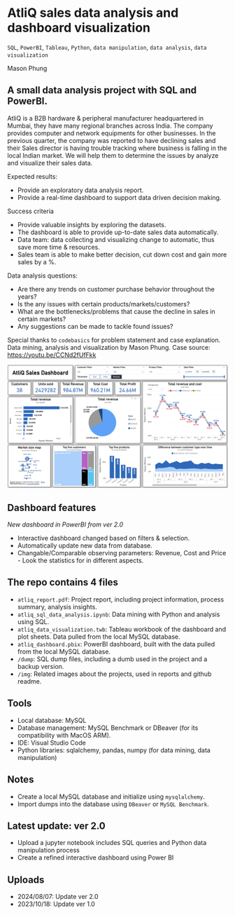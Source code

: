 # AtliQ sales data analysis and dashboard visualization
`SQL`, `PowerBI`, `Tableau`, `Python`, `data manipulation`, `data analysis`, `data visualization`

Mason Phung

## A small data analysis project with SQL and PowerBI.

AtliQ is a B2B hardware & peripheral manufacturer headquartered in Mumbai, they have many regional branches across India. The company provides computer and network equipments for other businesses. In the previous quarter, the company was reported to have declining sales and their Sales director is having trouble tracking where business is falling in the local Indian market. We will help them to determine the issues by analyze and visualize their sales data.

Expected results:
- Provide an exploratory data analysis report.
- Provide a real-time dashboard to support data driven decision making.

Success criteria
- Provide valuable insights by exploring the datasets.
- The dashboard is able to provide up-to-date sales data automatically.
- Data team: data collecting and visualizing change to automatic, thus save more time & resources.
- Sales team is able to make better decision, cut down cost and gain more sales by a %.

Data analysis questions:
- Are there any trends on customer purchase behavior throughout the years?
- Is the any issues with certain products/markets/customers?
- What are the bottlenecks/problems that cause the decline in sales in certain markets?
- Any suggestions can be made to tackle found issues?

Special thanks to `codebasics` for problem statement and case explanation. Data mining, analysis and visualization by Mason Phung.
Case source: https://youtu.be/CCNd2fUfFkk


![alt text](img/atliq_dashboard_pbi.png)

## Dashboard features
*New dashboard in PowerBI from ver 2.0*
- Interactive dashboard changed based on filters & selection.
- Automatically update new data from database.
- Changable/Comparable observing parameters: Revenue, Cost and Price - Look the statistics for in different aspects.

## The repo contains 4 files
- `atliq_report.pdf`: Project report, including project information, process summary, analysis insights.
- `atliq_sql_data_analysis.ipynb`: Data mining with Python and analysis using SQL.
- `atliq_data_visualization.twb`: Tableau workbook of the dashboard and plot sheets. Data pulled from the local MySQL database.
- `atliq_dashboard.pbix`: PowerBI dashboard, built with the data pulled from the local MySQL database.
- `/dump`: SQL dump files, including a dumb used in the project and a backup version.
- `/img`: Related images about the projects, used in reports and github readme.

## Tools
- Local database: MySQL 
- Database management: MySQL Benchmark or DBeaver (for its compatibility with MacOS ARM).   
- IDE: Visual Studio Code
- Python libraries: sqlalchemy, pandas, numpy (for data mining, data manipulation)

## Notes
- Create a local MySQL database and initialize using `mysqlalchemy`.
- Import dumps into the database using `DBeaver` or `MySQL Benchmark`.

## Latest update: ver 2.0
- Upload a jupyter notebook includes SQL queries and Python data manipulation process
- Create a refined interactive dashboard using Power BI

## Uploads
- 2024/08/07: Update ver 2.0
- 2023/10/18: Update ver 1.0